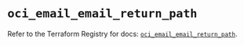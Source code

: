 # `oci_email_email_return_path`

Refer to the Terraform Registry for docs: [`oci_email_email_return_path`](https://registry.terraform.io/providers/oracle/oci/7.19.0/docs/resources/email_email_return_path).
